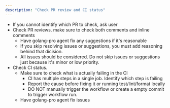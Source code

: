 ```yaml
---
description: "Check PR review and CI status"
---
```


- If you cannot identify which PR to check, ask user
- Check PR reviews. make sure to check both comments and inline comments
  - Have golang-pro agent fix any suggestions if it's reasonable
  - If you skip resolving issues or suggestions, you must add reasoning behind that dicision.
  - All issues should be considered. Do not skip issues or suggestions just because it's minor or low priority.
- Check CI status. 
  - Make sure to check what is actually failing in the CI
    - CI has multiple steps in a single job. Identify which step is failing
    - Report the cause before fixing it or running test/lint/format locally
    - DO NOT manually trigger the workflow or create a empty commit to trigger workflow run.
  - Have golang-pro agent fix issues
